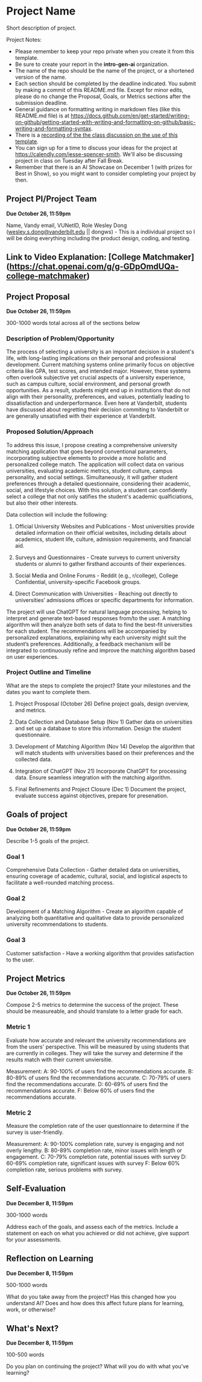 # Project Name 
Short description of project.



Project Notes:

- Please remember to keep your repo private when you create it from this template.
- Be sure to create your report in the **intro-gen-ai** organization. 
- The name of the repo should be the name of the project, or a shortened version of the name.
- Each section should be completed by the deadline indicated. You submit by making a commit of this README.md file. Except for minor edits, please do no change the Proposal, Goals, or Metrics sections after the submission deadline.
- General guidance on formatting writing in markdown files (like this README.md file) is at https://docs.github.com/en/get-started/writing-on-github/getting-started-with-writing-and-formatting-on-github/basic-writing-and-formatting-syntax.
- There is a [recording of the the class discussion on the use of this template](https://vanderbilt.zoom.us/rec/share/RjihScz0Ti7RId0KMj7GWBc8XueS571_JnFqDQwli0AuKLsgaau0j_RcphBjwYtV.HP10ROf2TwPUn6TA?startTime=1697553005000).
- You can sign up for a time to discuss your ideas for the project at https://calendly.com/jesse-spencer-smith. We'll also be discussing project in class on Tuesday after Fall Break.
- Remember that there is an AI Showcase on December 1 (with prizes for Best in Show), so you might want to consider completing your project by then. 

## Project PI/Project Team 
**Due October 26, 11:59pm**

Name, Vandy email, VUNetID, Role
Wesley Dong (wesley.s.dong@vanderbilt.edu || dongws) - This is a indiividual project so I will be doing everything including the product design, coding, and testing. 

## Link to Video Explanation: [College Matchmaker] (https://chat.openai.com/g/g-GDpOmdUQa-college-matchmaker)


## Project Proposal 
**Due October 26, 11:59pm**

300-1000 words total across all of the sections below

### Description of Problem/Opportunity
The process of selecting a university is an important decision in a student's life, with long-lasting implications on their personal and professional development. Current matching systems online primarily focus on objective criteria like GPA, test scores, and intended major. However, these systems often overlook subjective yet crucial aspects of a university experience, such as campus culture, social environment, and personal growth opportunities. As a result, students might end up in institutions that do not align with their personality, preferences, and values, potentially leading to dissatisfaction and underperformance. Even here at Vanderbilt, students have discussed about regretting their decision commiting to Vanderbilt or are generally unsatisfied with their experience at Vanderbilt. 

### Proposed Solution/Approach
To address this issue, I propose creating a comprehensive university matching application that goes beyond conventional parameters, incorporating subjective elements to provide a more holistic and personalized college match. The application will collect data on various universities, evaluating academic metrics, student culture, campus personality, and social settings. Simultaneously, it will gather student preferences through a detailed questionnaire, considering their academic, social, and lifestyle choices. With this solution, a student can confidently select a college that not only satifies the student's academic qualficiations, but also their other interests. 

Data collection will include the following: 
1. Official University Websites and Publications - Most universities provide detailed information on their official websites, including details about academics, student life, culture, admission requirements, and financial aid.

2. Surveys and Questionnaires - Create surveys to current university students or alumni to gather firsthand accounts of their experiences.

3. Social Media and Online Forums - Reddit (e.g., r/college), College Confidential, university-specific Facebook groups.

4. Direct Communication with Universities - Reaching out directly to universities’ admissions offices or specific departments for information.

The project will use ChatGPT for natural language processing, helping to interpret and generate text-based responses from/to the user. A matching algorithm will then analyze both sets of data to find the best-fit universities for each student. The recommendations will be accompanied by personalized explanations, explaining why each university might suit the student’s preferences. Additionally, a feedback mechanism will be integrated to continuously refine and improve the matching algorithm based on user experiences.

### Project Outline and Timeline
What are the steps to complete the project? State your milestones and the dates you want to complete them. 
1. Project Prosposal (October 26)
Define project goals, design overview, and metrics.

3. Data Collection and Database Setup (Nov 1)
Gather data on universities and set up a database to store this information. Design the student questionnaire.

4. Development of Matching Algorithm (Nov 14)
Develop the algorithm that will match students with universities based on their preferences and the collected data.

5. Integration of ChatGPT (Nov 21)
Incorporate ChatGPT for processing data. Ensure seamless integration with the matching algorithm.

9. Final Refinements and Project Closure (Dec 1)
Document the project, evaluate success against objectives, prepare for presenation.

## Goals of project 
**Due October 26, 11:59pm**

Describe 1-5 goals of the project. 
### Goal 1
Comprehensive Data Collection - Gather detailed data on universities, ensuring coverage of academic, cultural, social, and logistical aspects to facilitate a well-rounded matching process.
### Goal 2
Development of a Matching Algorithm - Create an algorithm capable of analyzing both quantitative and qualitative data to provide personalized university recommendations to students.
### Goal 3
Customer satisfaction - Have a working algorithm that provides satisfaction to the user.

## Project Metrics 
**Due October 26, 11:59pm**

Compose 2-5 metrics to determine the success of the project. These should be measureable, and should translate to a letter grade for each. 
### Metric 1
Evaluate how accurate and relevant the university recommendations are from the users' perspective. This will be measured by using students that are currently in colleges. They will take the survey and determine if the results match with their current unviersitie. 

Measurement:
A: 90-100% of users find the recommendations accurate. 
B: 80-89% of users find the recommendations accurate. 
C: 70-79% of users find the recommendations accurate. 
D: 60-69% of users find the recommendations accurate. 
F: Below 60% of users find the recommendations accurate.

### Metric 2
Measure the completion rate of the user questionnaire to determine if the survey is user-friendly. 

Measurement:
A: 90-100% completion rate, survey is engaging and not overly lengthy.
B: 80-89% completion rate, minor issues with length or engagement.
C: 70-79% completion rate, potential issues with survey
D: 60-69% completion rate, significant issues with survey
F: Below 60% completion rate, serious problems with survey. 

## Self-Evaluation
**Due December 8, 11:59pm**

300-1000 words

Address each of the goals, and assess each of the metrics. Include a statement on each on what you achieved or did not achieve, give support for your assessments.

## Reflection on Learning
**Due December 8, 11:59pm**

500-1000 words

What do you take away from the project? Has this changed how you understand AI? Does and how does this affect future plans for learning, work, or otherwise?

## What's Next?
**Due December 8, 11:59pm**

100-500 words

Do you plan on continuing the project? What will you do with what you've learning?
